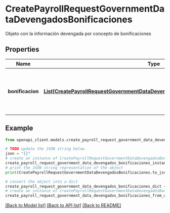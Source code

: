 # CreatePayrollRequestGovernmentDataDevengadosBonificaciones

Objeto con la información devengada por concepto de bonificaciones

## Properties

Name | Type | Description | Notes
------------ | ------------- | ------------- | -------------
**bonificacion** | [**List[CreatePayrollRequestGovernmentDataDevengadosBonificacionesBonificacionInner]**](CreatePayrollRequestGovernmentDataDevengadosBonificacionesBonificacionInner.md) | Array con información sobre devengados por concepto de bonificaciones | [optional] 

## Example

```python
from openapi_client.models.create_payroll_request_government_data_devengados_bonificaciones import CreatePayrollRequestGovernmentDataDevengadosBonificaciones

# TODO update the JSON string below
json = "{}"
# create an instance of CreatePayrollRequestGovernmentDataDevengadosBonificaciones from a JSON string
create_payroll_request_government_data_devengados_bonificaciones_instance = CreatePayrollRequestGovernmentDataDevengadosBonificaciones.from_json(json)
# print the JSON string representation of the object
print(CreatePayrollRequestGovernmentDataDevengadosBonificaciones.to_json())

# convert the object into a dict
create_payroll_request_government_data_devengados_bonificaciones_dict = create_payroll_request_government_data_devengados_bonificaciones_instance.to_dict()
# create an instance of CreatePayrollRequestGovernmentDataDevengadosBonificaciones from a dict
create_payroll_request_government_data_devengados_bonificaciones_from_dict = CreatePayrollRequestGovernmentDataDevengadosBonificaciones.from_dict(create_payroll_request_government_data_devengados_bonificaciones_dict)
```
[[Back to Model list]](../README.md#documentation-for-models) [[Back to API list]](../README.md#documentation-for-api-endpoints) [[Back to README]](../README.md)


